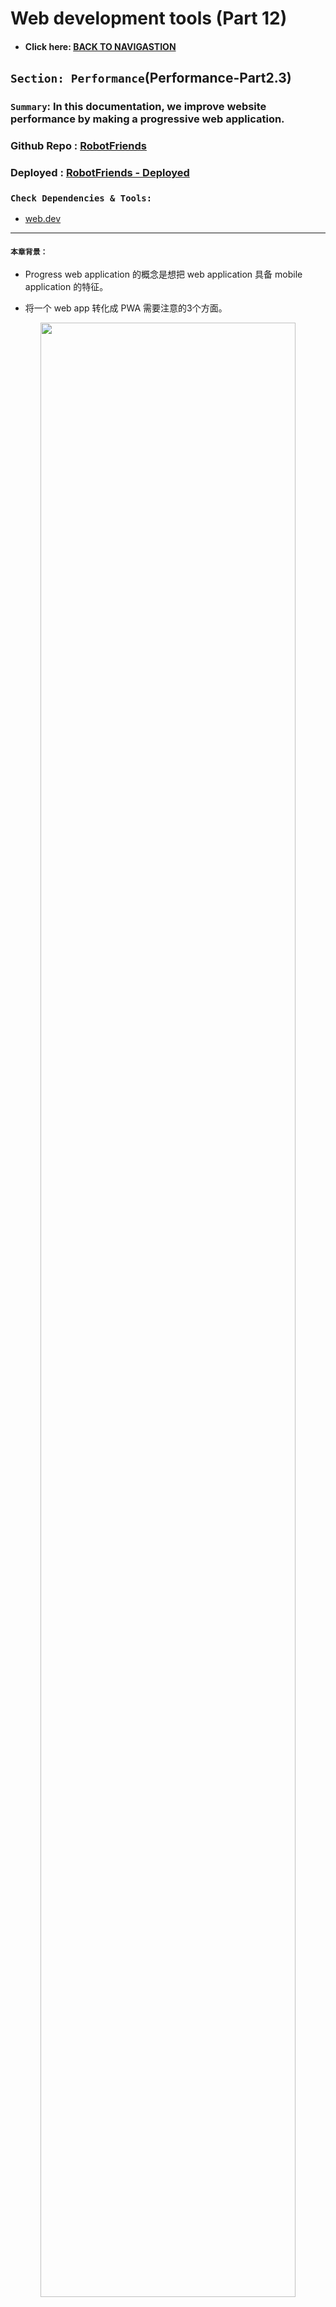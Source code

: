 # Web development tools (Part 12)

- #### Click here: [BACK TO NAVIGASTION](https://github.com/DonghaoWu/WebDev-tools-demo/blob/master/README.md)

## `Section: Performance`(Performance-Part2.3)

### `Summary`: In this documentation, we improve website performance by making a progressive web application.

### Github Repo : [RobotFriends](https://github.com/DonghaoWu/PWA-robotFriends-redux)
### Deployed : [RobotFriends - Deployed](https://donghaowu.github.io/PWA-robotFriends-redux/)

### `Check Dependencies & Tools:`

- [web.dev](https://web.dev/)

------------------------------------------------------------

#### `本章背景：`
- Progress web application 的概念是想把 web application 具备 mobile application 的特征。

- 将一个 web app 转化成 PWA 需要注意的3个方面。

<p align="center">
<img src="../assets/p12-1.png" width=90%>
</p>

------------------------------------------------------------

### <span id="12.0">`Brief Contents & codes position`</span>

- #### Click here: [BACK TO NAVIGASTION](https://github.com/DonghaoWu/WebDev-tools-demo/blob/master/README.md)

- [12.1 HTTPS.](#12.1)
- [12.2 App manifest.](#12.2)
- [12.3 Service worker.](#12.3)
- [12.4 Deploy & update](#12.4)
- [12.5 PWA part 1](#12.5)
- [12.6 PWA part 2](#12.6)

------------------------------------------------------------



### <span id="12.1">`Step1: HTTPS.`</span>

- #### Click here: [BACK TO CONTENT](#12.0)

- Why `Https`:
    - secure and encryption

- What support https?
    - github support https
    - [let's encrypt](https://letsencrypt.org/)
    - [cloudflare](https://www.cloudflare.com/)

----------------------------------------------------------------------------

#### `Comment:`
1. 


### <span id="12.2">`Step2: App manifest.`</span>

- #### Click here: [BACK TO CONTENT](#12.0)

- Why `App manifest`:
    - web app icon
    - include a viewport tag in .public/index.html
    ```html
        <meta name="viewport" content="width=device-width, initial-scale=1, shrink-to-fit=no">
    ```
    - ./public/manifest.json, set up the icon,so a user can add an icon in a phone.(比如说一个移动端用户可以在收藏一个 web app 之后在桌面看到一个新的 icon。)
    - 在加载时，在移动端可以看到加载背景和 icon 。

----------------------------------------------------------------------------

#### `Comment:`
1. 


### <span id="12.3">`Step3: Service Worker.`</span>

- #### Click here: [BACK TO CONTENT](#12.0)

- Why `Service Worker`:
    - background worker, offline experierce.
    - ./src/registerServiceWorker.js 或者 ./src/serviceWorker.js
    - ./build/service-worker.js
    - another worker
    - application tag -> service worker
    - Web API: Cache API, in browser
    - Cache API: Application tag -> Cache -> Cache Storage

- __`Result`__:

<p align="center">
<img src="../assets/p12-2.png" width=90%>
</p>

----------------------------------------------------------------------------

#### `Comment:`
1. 


### <span id="12.4">`Step4: Deploy & update.`</span>

- #### Click here: [BACK TO CONTENT](#12.0)

1. Install gh-pages

```bash
$ npm install gh-pages
```

2. Add new scripts into `package.json`:

<p align="center">
<img src="../assets/p12-3.png" width=90%>
</p>

----------------------------------------------------------------------------

```js
"homepage":"https://...github.io/<repoName>",

"predeploy":"npm run build",
"deploy": "gh-pages -d build",
```

3. Run command:

```bash
$ npm run deploy
```

4. Github setting:

<p align="center">
<img src="../assets/p12-4.png" width=90%>
</p>

----------------------------------------------------------------------------

<p align="center">
<img src="../assets/p12-5.png" width=90%>
</p>

----------------------------------------------------------------------------

5. Check the website:

<p align="center">
<img src="../assets/p12-6.png" width=90%>
</p>

----------------------------------------------------------------------------

6. Check the service worker:

<p align="center">
<img src="../assets/p12-6-2.png" width=90%>
</p>

----------------------------------------------------------------------------

7. Test the website in lighthouse:

<p align="center">
<img src="../assets/p12-7.png" width=90%>
</p>

----------------------------------------------------------------------------

<p align="center">
<img src="../assets/p12-8-2.png" width=90%>
</p>

----------------------------------------------------------------------------

8. 关于新版的 serviceWorker.js 与 旧版 registerServiceWorker.js 的更新：

    a. 如果要在旧版本 react 中使用 `serviceWorker.js`，需要先删除 `registerServiceWorker.js`，复制黏贴 `serviceWorker.js` 到`registerServiceWorker.js`所在的文件位置。

    b. 在 `./src/index.js`中修改：

    ```diff
    - import registerServiceWorker from './registerServiceWorker';
    - registerServiceWorker();

    + import * as serviceWorker from './serviceWorker';
    + serviceWorker.unregister();
    ```

    c. 记得在 Deploy 之前修改：

    ```diff
    - serviceWorker.unregister();
    + serviceWorker.register();
    ```


#### `Comment:`
1. 

### <span id="12.5">`Step5: PWA part 1.`</span>

- #### Click here: [BACK TO CONTENT](#12.0)

1. `HTTPS:`github deploy build in https.

<p align="center">
<img src="../assets/p12-9.png" width=90%>
</p>

----------------------------------------------------------------------------

2. Accessibilities:

__`Location: ./robotFriends-redux/src/components/SearchBox.js`__
```js
import React from 'react';

const SearchBox = ({ searchfield, searchChange }) => {
  console.log('SearchBox');
  return (
    <div className='pa2'>
      <input
        aria-label='Search Robots'
        className='pa3 ba b--green bg-lightest-blue'
        type='search'
        placeholder='search robots'
        onChange={searchChange}
      />
    </div>
  );
}

export default SearchBox;
```

```diff
+ aria-label='Search Robots'
```

3. SEO:

__`Location: ./robotFriends-redux/public/index.html`__

```html
<!DOCTYPE html>
<html lang="en">
  <head>
    <meta charset="utf-8">
    <meta name="viewport" content="width=device-width, initial-scale=1, shrink-to-fit=no">
    <meta name="theme-color" content="#000000">
    <meta name="Description" content="Where robots make friends">
    <link rel="manifest" href="%PUBLIC_URL%/manifest.json">
    <link rel="shortcut icon" href="%PUBLIC_URL%/favicon.ico">
    <title>React App</title>
  </head>

  <body>
    <noscript>
      You need to enable JavaScript to run this app.
    </noscript>
    <div id="root"></div>
  </body>

</html>
```

```diff
+ <meta name="Description" content="Where robots make friends">
```

5. Deploy again:

```bash
$ npm run deploy
```

6. Test the Website:

<p align="center">
<img src="../assets/p12-10.png" width=90%>
</p>

----------------------------------------------------------------------------

#### `Comment:`
1. 


### <span id="12.6">`Step5: PWA part 2.`</span>

- #### Click here: [BACK TO CONTENT](#12.0)

#### `Comment:`
1. 

- #### Click here: [BACK TO CONTENT](#12.0)
- #### Click here: [BACK TO NAVIGASTION](https://github.com/DonghaoWu/WebDev-tools-demo/blob/master/README.md)



